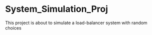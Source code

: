 # System_Simulation_Proj
This project is about to simulate a load-balancer system with random choices
